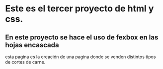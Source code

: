  # Este es el tercer proyecto de html y css.
 ## En este proyecto se hace el uso de fexbox en las hojas encascada
 esta pagina es la creación de una pagina donde se venden distintos tipos de cortes de carne.